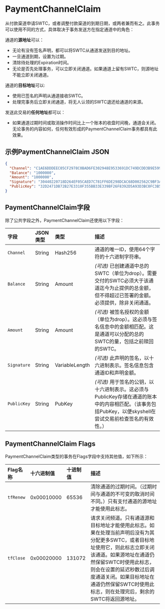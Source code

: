 # PaymentChannelClaim

从付款渠道申请SWTC，或者调整付款渠道的到期日期，或两者兼而有之。此事务可以使用不同的方式，具体取决于事务发送方在指定通道中的角色：

通道的**源地址**可以：

- 无论有没有签名声明，都可以将SWTC从通道发送到目的地址。
- 一旦通道到期，设置为过期。
- 清除待处理的Expiration时间。
- 无论是否先处理事务，可以立即关闭通道。如果通道上留有SWTC，则源地址不能立即关闭通道。

通道的**目标地址**可以:

- 使用已签名的声明从通道接收SWTC。
- 处理完事务后立即关闭通道，将无人认领的SWTC退还给通道的来源。

发送此交易的**任何地址**都可以：

- 如果通道过期时间或取消操作时间比上一个账本的收盘时间晚，通道会关闭。无论事务的内容如何，​​任何有效形成的PaymentChannelClaim事务都具有此效果。

## 示例PaymentChannelClaim JSON


```json
{
  "Channel": "C1AE6DDDEEC05CF2978C0BAD6FE302948E9533691DC749DCDD3B9E5992CA6198",
  "Balance": "1000000",
  "Amount": "1000000",
  "Signature": "30440220718D264EF05CAED7C781FF6DE298DCAC68D002562C9BF3A07C1E721B420C0DAB02203A5A4779EF4D2CCC7BC3EF886676D803A9981B928D3B8ACA483B80ECA3CD7B9B",
  "PublicKey": "32D2471DB72B27E3310F355BB33E339BF26F8392D5A93D3BC0FC3B566612DA0F0A"
}
```

## PaymentChannelClaim字段

除了公共字段之外，PaymentChannelClaim还使用以下字段：

| 字段       | JSON类型 | 类型 | 描述                    |
|:------------|:----------|:------------------|:-------------------------------|
| `Channel`   | String    | Hash256           | 通道的唯一ID，使用64个字符的十六进制字符串。 |
| `Balance`   | String    | Amount            | _(可选)_ 已创建通道中总的SWTC（单位为drop）。需要交付的SWTC必须大于该通道迄今为止提供的总金额，但不得超过已签署的金额。必须提供，除非关闭通道。 |
| `Amount`    | String    | Amount            | _(可选)_ 被签名授权的金额（单位为drop）。这必须与签名信息中的金额相匹配。这是通道可以分配的总的SWTC的量，包括之前赎回的SWTC。 |
| `Signature` | String    | VariableLength    | _(可选)_ 此声明的签名，以十六进制表示。签名信息包含通道ID和声明金额。 |
| `PublicKey` | String    | PubKey            | _(可选)_ 用于签名的公钥，以十六进制表示。这必须与PublicKey存储在通道的账本中的内容相匹配。（该事务包括PubKey，以便skyshell在尝试交易前检查签名的有效性。） |


## PaymentChannelClaim Flags

PaymentChannelClaim类型的事务在Flags字段中支持其他值，如下所示：

| Flag名称 | 十六进制值  | 十进制值| 描述                         |
|:----------|:-----------|:--------------|:------------------------------------|
| `tfRenew` | 0x00010000 | 65536         | 清除通道的过期时间。（过期时间与通道的不可变的取消时间不同。）只有支付通道的源地址才能使用此标志。 |
| `tfClose` | 0x00020000 | 131072        | 请求关闭频道。只有通道源和目标地址才能使用此标志。如果在处理当前声明后没有为其分配更多SWTC，或者目标地址使用它，则此标志立即关闭该通道。如果源地址在通道仍然保留SWTC时使用此标志，则会在设置的延迟秒数过后调度通道关闭。如果目标地址在通道仍然保留SWTC时使用此标志，则在处理完后，剩余的SWTC将返回源地址。 |

